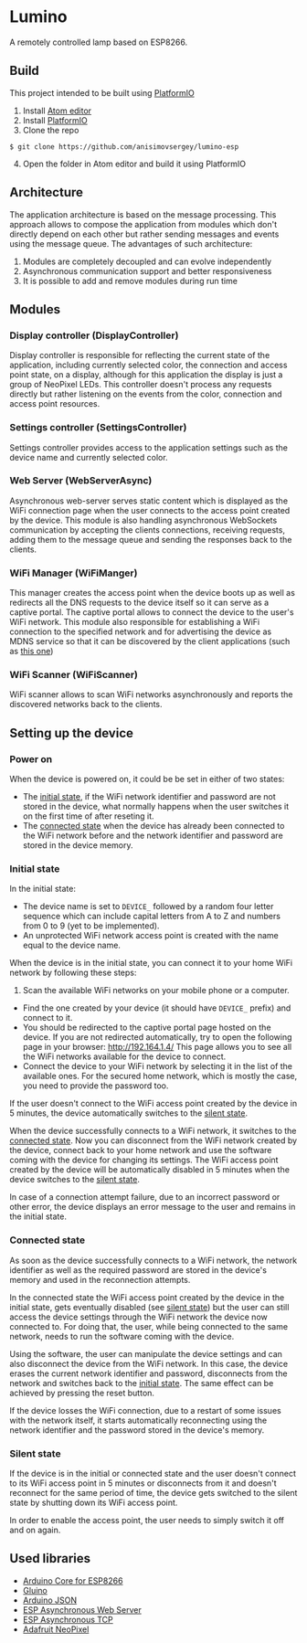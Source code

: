 # Lumino

A remotely controlled lamp based on ESP8266.

## Build

This project intended to be built using [PlatformIO](http://platformio.org/)
1. Install [Atom editor](https://atom.io/)
2. Install [PlatformIO](http://platformio.org/)
3. Clone the repo
```shell
$ git clone https://github.com/anisimovsergey/lumino-esp
```
4. Open the folder in Atom editor and build it using PlatformIO

## Architecture

The application architecture is based on the message processing. This approach allows to compose the application from modules which don't directly depend on each other but rather sending messages and events using the message queue. The advantages of such architecture:
1. Modules are completely decoupled and can evolve independently
2. Asynchronous communication support and better responsiveness
3. It is possible to add and remove modules during run time

## Modules

### Display controller (DisplayController)
Display controller is responsible for reflecting the current state of the application, including currently selected color, the connection and access point state, on a display, although for this application the display is just a group of NeoPixel LEDs. This controller doesn't process any requests directly but rather listening on the events from the color, connection and access point resources.

### Settings controller (SettingsController)
Settings controller provides access to the application settings such as the device name and currently selected color.

### Web Server (WebServerAsync)
Asynchronous web-server serves static content which is displayed as the WiFi connection page when the user connects to the access point created by the device. This module is also handling asynchronous WebSockets communication by accepting the clients connections, receiving requests, adding them to the message queue and sending the responses back to the clients.

### WiFi Manager (WiFiManger)
This manager creates the access point when the device boots up as well as redirects all the DNS requests to the device itself so it can serve as a captive portal. The captive portal allows to connect the device to the user's WiFi network. This module also responsible for establishing a WiFi connection to the specified network and for advertising the device as MDNS service so that it can be discovered by the client applications (such as [this one](https://github.com/anisimovsergey/lumino-ios))

### WiFi Scanner (WiFiScanner)
WiFi scanner allows to scan WiFi networks asynchronously and reports the discovered networks back to the clients.

## Setting up the device

### Power on

When the device is powered on, it could be be set in either of two states:
* The [initial state](#initial_state), if the WiFi network identifier and password are not stored in the device, what normally happens when the user switches it on the first time of after reseting it.
* The [connected state](#connected_state) when the device has already been connected to the WiFi network before and the network identifier and password are stored in the device memory.

### <a name="initial_state"></a> Initial state
In the initial state:
* The device name is set to `DEVICE_` followed by a random four letter sequence which can include capital letters from A to Z  and numbers from 0 to 9 (yet to be implemented).
* An unprotected WiFi network access point is created with the name equal to the device name.

When the device is in the initial state, you can connect it to your home WiFi network by following these steps:
1. Scan the available WiFi networks on your mobile phone or a computer.
* Find the one created by your device (it should have `DEVICE_` prefix) and connect to it.
* You should be redirected to the captive portal page hosted on the device. If you are not redirected automatically, try to open the following page in your browser:
http://192.164.1.4/ This page allows you to see all the WiFi networks available for the device to connect.
* Connect the device to your WiFi network by selecting it in the list of the available ones. For the secured home network, which is mostly the case, you need to provide the password too.

If the user doesn't connect to the WiFi access point created by the device in 5 minutes, the device automatically switches to the [silent state](#silent_state).

When the device successfully connects to a WiFi network, it switches to the [connected state](#connected_state). Now you can disconnect from the WiFi network created by the device, connect back to your home network and use the software coming with the device for changing its settings. The WiFi access point created by the device will be automatically disabled in 5 minutes when the device switches to the [silent state](#silent_state).

In case of a connection attempt failure, due to an incorrect password or other error, the device displays an error message to the user and remains in the initial state.

### <a name="connected_state"></a> Connected state

As soon as the device successfully connects to a WiFi network, the network identifier as well as the required password are stored in the device's memory and used in the reconnection attempts.

In the connected state the WiFi access point created by the device in the initial state, gets eventually disabled (see [silent state](#silent_state)) but the user can still access the device settings through the WiFi network the device now connected to. For doing that, the user, while being connected to the same network, needs to run the software coming with the device.

Using the software, the user can manipulate the device settings and can also disconnect the device from the WiFi network. In this case, the device erases the current network identifier and password, disconnects from the network and switches back to the [initial state](#initial_state). The same effect can be achieved by pressing the reset button.

If the device losses the WiFi connection, due to a restart of some issues with the network itself, it starts automatically reconnecting using the network identifier and the password stored in the device's memory.

### <a name="silent_state"></a> Silent state

If the device is in the initial or connected state and the user doesn't connect to its WiFi access point in 5 minutes or disconnects from it and doesn't reconnect for the same period of time, the device gets switched to the silent state by shutting down its WiFi access point.

In order to enable the access point, the user needs to simply switch it off and on again.

## Used libraries
* [Arduino Core for ESP8266](https://github.com/esp8266/Arduino)
* [Gluino](https://github.com/anisimovsergey/gluino)
* [Arduino JSON](https://github.com/bblanchon/ArduinoJson)
* [ESP Asynchronous Web Server](https://github.com/me-no-dev/ESPAsyncWebServer)
* [ESP Asynchronous TCP](https://github.com/me-no-dev/ESPAsyncTCP)
* [Adafruit NeoPixel](https://github.com/adafruit/Adafruit_NeoPixel)
